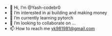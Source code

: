 - 👋 Hi, I’m @Yash-codebr0
- 👀 I’m interested in ai building and making money
- 🌱 I’m currently learning pytorch
- 💞️ I’m looking to collaborate on ...
- 📫 How to reach me yk981981@gmail.com

<!---
Yash-codebr0/Yash-codebr0 is a ✨ special ✨ repository because its `README.md` (this file) appears on your GitHub profile.
You can click the Preview link to take a look at your changes.
--->
